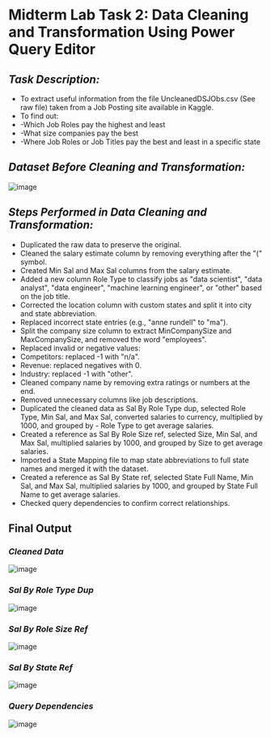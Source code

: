 # Midterm Lab Task 2: Data Cleaning and Transformation Using Power Query Editor
## ***Task Description:***
- To extract useful information from the file UncleanedDSJObs.csv (See raw file) taken from a Job Posting site available in Kaggle.
- To find out:
- -Which Job Roles pay the highest and least
- -What size companies pay the best
- -Where Job Roles or Job Titles pay the best and least in a specific state
## ***Dataset Before Cleaning and Transformation:***
![image](https://github.com/user-attachments/assets/db880878-c005-43a1-9487-f59aade2cf97)


## ***Steps Performed in Data Cleaning and Transformation:***
- Duplicated the raw data to preserve the original.
- Cleaned the salary estimate column by removing everything after the "(" symbol.
- Created Min Sal and Max Sal columns from the salary estimate.
- Added a new column Role Type to classify jobs as "data scientist", "data analyst", "data engineer", "machine learning engineer", or "other" based on the job title.
- Corrected the location column with custom states and split it into city and state abbreviation.
- Replaced incorrect state entries (e.g., "anne rundell" to "ma").
- Split the company size column to extract MinCompanySize and MaxCompanySize, and removed the word "employees".
- Replaced invalid or negative values:
- Competitors: replaced -1 with "n/a".
- Revenue: replaced negatives with 0.
- Industry: replaced -1 with "other".
- Cleaned company name by removing extra ratings or numbers at the end.
- Removed unnecessary columns like job descriptions.
- Duplicated the cleaned data as Sal By Role Type dup, selected Role Type, Min Sal, and Max Sal, converted salaries to currency, multiplied by 1000, and grouped by - Role Type to get average salaries.
- Created a reference as Sal By Role Size ref, selected Size, Min Sal, and Max Sal, multiplied salaries by 1000, and grouped by Size to get average salaries.
- Imported a State Mapping file to map state abbreviations to full state names and merged it with the dataset.
- Created a reference as Sal By State ref, selected State Full Name, Min Sal, and Max Sal, multiplied salaries by 1000, and grouped by State Full Name to get average salaries.
- Checked query dependencies to confirm correct relationships.

## Final Output
### ***Cleaned Data***
![image](https://github.com/user-attachments/assets/eaebb2d5-66df-4af3-b137-ec5b55cfd51b)


### ***Sal By Role Type Dup***
![image](https://github.com/user-attachments/assets/6f122ef8-f7f7-41d2-969f-b9ba4271c4c2)


### ***Sal By Role Size Ref***
![image](https://github.com/user-attachments/assets/d3f65639-01f3-4c53-82d1-8da052d53569)

### ***Sal By State Ref***
![image](https://github.com/user-attachments/assets/91ac5387-8594-4caa-944b-8595b9c14466)

### ***Query Dependencies***
![image](https://github.com/user-attachments/assets/6cf122f7-011d-4f41-841e-4041f988518a)
